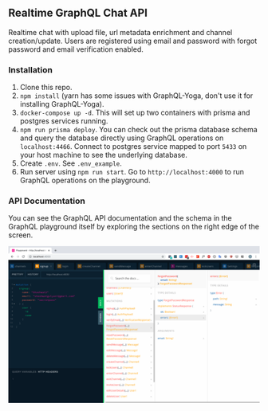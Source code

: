 ## Realtime GraphQL Chat API
Realtime chat with upload file, url metadata enrichment and channel creation/update. Users are registered using email and password with forgot password and email verification enabled.

### Installation
1. Clone this repo.
2. `npm install` (yarn has some issues with GraphQL-Yoga, don't use it for installing GraphQL-Yoga).
3. `docker-compose up -d`. This will set up two containers with prisma and postgres services running.
4. `npm run prisma deploy`. You can check out the prisma database schema and query the database directly using GraphQL operations on `localhost:4466`. Connect to postgres service mapped to port `5433` on your host machine to see the underlying database.
5. Create `.env`. See `.env_example`.
6. Run server using `npm run start`. Go to `http://localhost:4000` to run GraphQL operations on the playground.

### API Documentation
You can see the GraphQL API documentation and the schema in the GraphQL playground itself by exploring the sections on the right edge of the screen.

![GraphQL Playground](https://raw.githubusercontent.com/shashaBot/graphql-chat-api/master/playground.png)